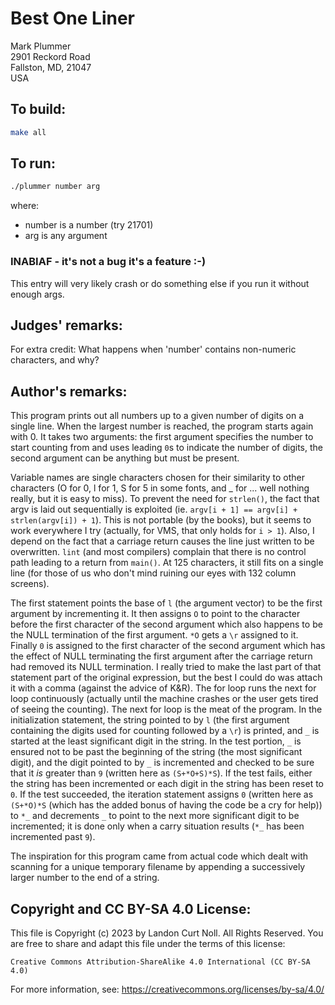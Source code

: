 # Best One Liner

Mark Plummer  
2901 Reckord Road  
Fallston, MD, 21047  
USA  

## To build:

```sh
make all
```

## To run:

```sh
./plummer number arg
```

where:

- number is a number    (try 21701)
- arg is any argument

### INABIAF - it's not a bug it's a feature :-)

This entry will very likely crash or do something else if you run it without
enough args.

## Judges' remarks:
    
For extra credit: What happens when 'number' contains non-numeric
characters, and why?

## Author's remarks:

This program prints out all numbers up to a given number of digits
on a single line.  When the largest number is reached, the program
starts again with 0.  It takes two arguments: the first argument
specifies the number to start counting from and uses leading `0`s to
indicate the number of digits, the second argument can be anything
but must be present.

Variable names are single characters chosen for their similarity to
other characters (O for 0, l for 1, S for 5 in some fonts, and _
for ...  well nothing really, but it is easy to miss).  To prevent
the need for `strlen()`, the fact that argv is laid out sequentially
is exploited (ie.  `argv[i + 1] == argv[i] + strlen(argv[i]) + 1`).
This is not portable (by the books), but it seems to work
everywhere I try (actually, for VMS, that only holds for `i > 1`).
Also, I depend on the fact that a carriage return causes the line
just written to be overwritten. `lint` (and most compilers) complain
that there is no control path leading to a return from `main()`.  At
125 characters, it still fits on a single line (for those of us who
don't mind ruining our eyes with 132 column screens).

The first statement points the base of `l` (the argument vector) to
be the first argument by incrementing it.  It then assigns `O` to
point to the character before the first character of the second
argument which also happens to be the NULL termination of the first
argument.  `*O` gets a `\r` assigned to it.  Finally `0` is assigned to
the first character of the second argument which has the effect of
NULL terminating the first argument after the carriage return had
removed its NULL termination.  I really tried to make the last part
of that statement part of the original expression, but the best I
could do was attach it with a comma (against the advice of K&R).
The for loop runs the next for loop continuously (actually until
the machine crashes or the user gets tired of seeing the
counting).  The next for loop is the meat of the program.  In the
initialization statement, the string pointed to by `l` (the first
argument containing the digits used for counting followed by a `\r`)
is printed, and `_` is started at the least significant digit in the
string.  In the test portion, `_` is ensured not to be past the
beginning of the string (the most significant digit), and the digit
pointed to by `_` is incremented and checked to be sure that it _is_
greater than `9` (written here as `(S+*O+S)*S`).  If the test fails,
either the string has been incremented or each digit in the string
has been reset to `0`.  If the test succeeded, the iteration
statement assigns `0` (written here as `(S+*O)*S` (which has the
added bonus of having the code be a cry for help)) to `*_` and
decrements `_` to point to the next more significant digit to be
incremented; it is done only when a carry situation results (`*_` has
been incremented past `9`).

The inspiration for this program came from actual code which dealt
with scanning for a unique temporary filename by appending a
successively larger number to the end of a string.

## Copyright and CC BY-SA 4.0 License:

This file is Copyright (c) 2023 by Landon Curt Noll.  All Rights Reserved.
You are free to share and adapt this file under the terms of this license:

    Creative Commons Attribution-ShareAlike 4.0 International (CC BY-SA 4.0)

For more information, see: https://creativecommons.org/licenses/by-sa/4.0/
